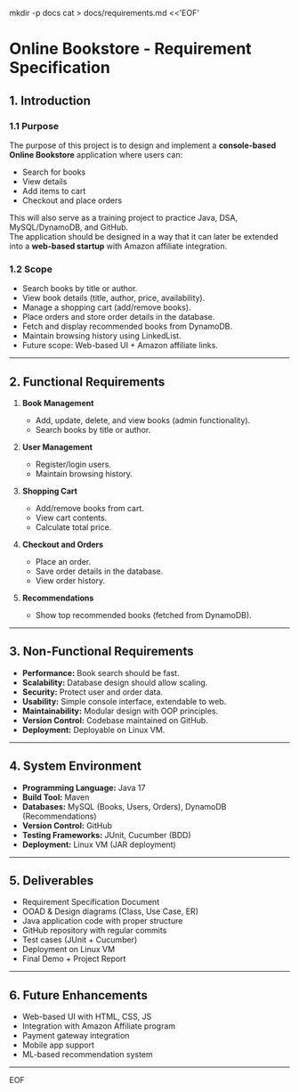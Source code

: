 mkdir -p docs
cat > docs/requirements.md <<'EOF'
# Online Bookstore - Requirement Specification

## 1. Introduction

### 1.1 Purpose
The purpose of this project is to design and implement a **console-based Online Bookstore** application where users can:
- Search for books
- View details
- Add items to cart
- Checkout and place orders

This will also serve as a training project to practice Java, DSA, MySQL/DynamoDB, and GitHub.  
The application should be designed in a way that it can later be extended into a **web-based startup** with Amazon affiliate integration.

### 1.2 Scope
- Search books by title or author.
- View book details (title, author, price, availability).
- Manage a shopping cart (add/remove books).
- Place orders and store order details in the database.
- Fetch and display recommended books from DynamoDB.
- Maintain browsing history using LinkedList.
- Future scope: Web-based UI + Amazon affiliate links.

---

## 2. Functional Requirements

1. **Book Management**
    - Add, update, delete, and view books (admin functionality).
    - Search books by title or author.

2. **User Management**
    - Register/login users.
    - Maintain browsing history.

3. **Shopping Cart**
    - Add/remove books from cart.
    - View cart contents.
    - Calculate total price.

4. **Checkout and Orders**
    - Place an order.
    - Save order details in the database.
    - View order history.

5. **Recommendations**
    - Show top recommended books (fetched from DynamoDB).

---

## 3. Non-Functional Requirements

- **Performance:** Book search should be fast.
- **Scalability:** Database design should allow scaling.
- **Security:** Protect user and order data.
- **Usability:** Simple console interface, extendable to web.
- **Maintainability:** Modular design with OOP principles.
- **Version Control:** Codebase maintained on GitHub.
- **Deployment:** Deployable on Linux VM.

---

## 4. System Environment

- **Programming Language:** Java 17
- **Build Tool:** Maven
- **Databases:** MySQL (Books, Users, Orders), DynamoDB (Recommendations)
- **Version Control:** GitHub
- **Testing Frameworks:** JUnit, Cucumber (BDD)
- **Deployment:** Linux VM (JAR deployment)

---

## 5. Deliverables

- Requirement Specification Document
- OOAD & Design diagrams (Class, Use Case, ER)
- Java application code with proper structure
- GitHub repository with regular commits
- Test cases (JUnit + Cucumber)
- Deployment on Linux VM
- Final Demo + Project Report

---

## 6. Future Enhancements

- Web-based UI with HTML, CSS, JS
- Integration with Amazon Affiliate program
- Payment gateway integration
- Mobile app support
- ML-based recommendation system

---
EOF
